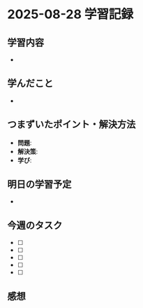 # 2025-08-28 学習記録

## 学習内容
- 

## 学んだこと
-

## つまずいたポイント・解決方法
- **問題**:
- **解決策**:
- **学び**:

## 明日の学習予定
-

## 今週のタスク
- [ ] 
- [ ] 
- [ ] 
- [ ] 
- [ ] 

## 感想

